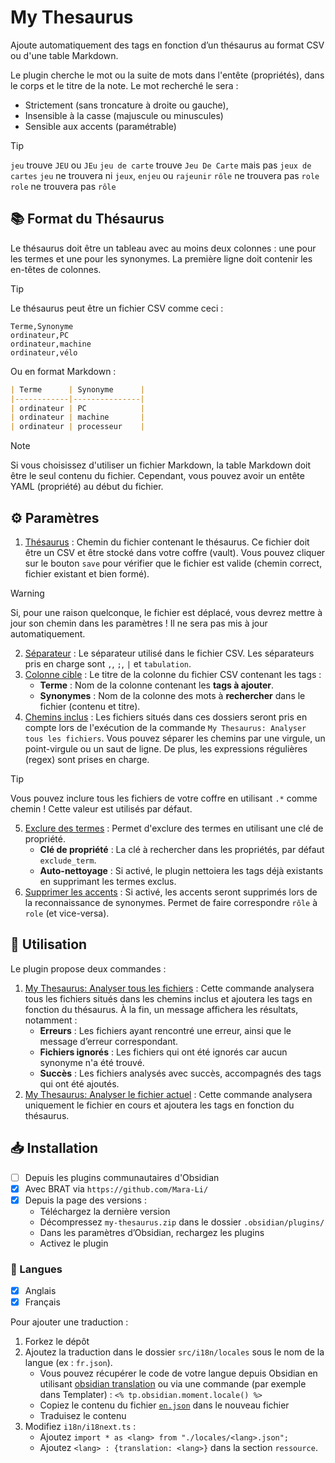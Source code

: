 # My Thesaurus  

Ajoute automatiquement des tags en fonction d’un thésaurus au format CSV ou d'une table Markdown.  

Le plugin cherche le mot ou la suite de mots dans l'entête (propriétés), dans le corps et le titre de la note. Le mot recherché le sera :
- Strictement (sans troncature à droite ou gauche),
- Insensible à la casse (majuscule ou minuscules)
- Sensible aux accents (paramétrable)

> [!TIP]
> `jeu` trouve `JEU` ou `JEu`
> `jeu de carte` trouve `Jeu De Carte` mais pas `jeux de cartes`
> `jeu` ne trouvera ni `jeux`, `enjeu` ou `rajeunir`
> `rôle` ne trouvera pas `role`
> `role` ne trouvera pas `rôle`

## 📚 Format du Thésaurus

Le thésaurus doit être un tableau avec au moins deux colonnes : une pour les termes et une pour les synonymes. La première ligne doit contenir les en-têtes de colonnes.

> [!TIP]  
> Le thésaurus peut être un fichier CSV comme ceci :  
> ```csv
> Terme,Synonyme
> ordinateur,PC
> ordinateur,machine
> ordinateur,vélo
> ```
>
> Ou en format Markdown :
> ```markdown
> | Terme      | Synonyme      |
> |------------|---------------|
> | ordinateur | PC            |
> | ordinateur | machine       |
> | ordinateur | processeur    |
> ```

> [!NOTE]
> Si vous choisissez d'utiliser un fichier Markdown, la table Markdown doit être le seul contenu du fichier.
> Cependant, vous pouvez avoir un entête YAML (propriété) au début du fichier.

## ⚙️ Paramètres  

1. <ins>Thésaurus</ins> : Chemin du fichier contenant le thésaurus. Ce fichier doit être un CSV et être stocké dans votre coffre (vault). Vous pouvez cliquer sur le bouton `save` pour vérifier que le fichier est valide (chemin correct, fichier existant et bien formé).

> [!WARNING]  
> Si, pour une raison quelconque, le fichier est déplacé, vous devrez mettre à jour son chemin dans les paramètres ! Il ne sera pas mis à jour automatiquement.  

2. <ins>Séparateur</ins> : Le séparateur utilisé dans le fichier CSV. Les séparateurs pris en charge sont `,`, `;`, `|` et `tabulation`.  
3. <ins>Colonne cible</ins> : Le titre de la colonne du fichier CSV contenant les tags :  
    - **Terme** : Nom de la colonne contenant les **tags à ajouter**.
    - **Synonymes** : Nom de la colonne des mots à **rechercher** dans le fichier (contenu et titre).
4. <ins>Chemins inclus</ins> : Les fichiers situés dans ces dossiers seront pris en compte lors de l'exécution de la commande `My Thesaurus: Analyser tous les fichiers`. Vous pouvez séparer les chemins par une virgule, un point-virgule ou un saut de ligne. De plus, les expressions régulières (regex) sont prises en charge.  

> [!TIP]  
> Vous pouvez inclure tous les fichiers de votre coffre en utilisant `.*` comme chemin ! Cette valeur est utilisés par défaut.
5. <ins>Exclure des termes</ins> : Permet d'exclure des termes en utilisant une clé de propriété.
    - **Clé de propriété** : La clé à rechercher dans les propriétés, par défaut `exclude_term`.
    - **Auto-nettoyage** : Si activé, le plugin nettoiera les tags déjà existants en supprimant les termes exclus.
6. <ins>Supprimer les accents</ins> : Si activé, les accents seront supprimés lors de la reconnaissance de synonymes. Permet de faire correspondre `rôle` à `role` (et vice-versa).

## 📝 Utilisation  

Le plugin propose deux commandes :  

1. <ins>My Thesaurus: Analyser tous les fichiers</ins> : Cette commande analysera tous les fichiers situés dans les chemins inclus et ajoutera les tags en fonction du thésaurus. À la fin, un message affichera les résultats, notamment :  
    - **Erreurs** : Les fichiers ayant rencontré une erreur, ainsi que le message d’erreur correspondant.  
    - **Fichiers ignorés** : Les fichiers qui ont été ignorés car aucun synonyme n'a été trouvé.  
    - **Succès** : Les fichiers analysés avec succès, accompagnés des tags qui ont été ajoutés.  
2. <ins>My Thesaurus: Analyser le fichier actuel</ins> : Cette commande analysera uniquement le fichier en cours et ajoutera les tags en fonction du thésaurus.  

## 📥 Installation  

- [ ] Depuis les plugins communautaires d'Obsidian  
- [x] Avec BRAT via `https://github.com/Mara-Li/`  
- [x] Depuis la page des versions :  
    - Téléchargez la dernière version  
    - Décompressez `my-thesaurus.zip` dans le dossier `.obsidian/plugins/`  
    - Dans les paramètres d’Obsidian, rechargez les plugins  
    - Activez le plugin  

### 🎼 Langues  

- [x] Anglais  
- [x] Français  

Pour ajouter une traduction :  
1. Forkez le dépôt  
2. Ajoutez la traduction dans le dossier `src/i18n/locales` sous le nom de la langue (ex : `fr.json`).  
    - Vous pouvez récupérer le code de votre langue depuis Obsidian en utilisant [obsidian translation](https://github.com/obsidianmd/obsidian-translations) ou via une commande (par exemple dans Templater) : `<% tp.obsidian.moment.locale() %>`  
    - Copiez le contenu du fichier [`en.json`](./src/i18n/locales/en.json) dans le nouveau fichier  
    - Traduisez le contenu  
3. Modifiez `i18n/i18next.ts` :  
    - Ajoutez `import * as <lang> from "./locales/<lang>.json";`  
    - Ajoutez `<lang> : {translation: <lang>}` dans la section `ressource`.  
